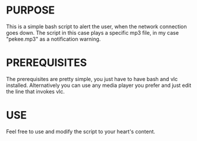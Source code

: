 PURPOSE
==========
This is a simple bash script to alert the user, when the network connection goes down.
The script in this case plays a specific mp3 file, in my case "pekee.mp3" as a notification warning.


PREREQUISITES
============
The prerequisites are pretty simple, you just have to have bash and vlc installed.
Alternatively you can use any media player you prefer and just edit the line that invokes vlc.

USE
==========
Feel free to use and modify the script to your heart's content.
